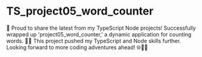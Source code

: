 # TS_project05_word_counter
🚀 Proud to share the latest from my TypeScript Node projects! Successfully wrapped up 'project05_word_counter,' a dynamic application for counting words. 📝💡  This project pushed my TypeScript and Node skills further. Looking forward to more coding adventures ahead! 🌐👩‍💻
